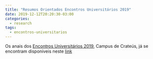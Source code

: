 ```yaml
---
title: "Resumos Orientados Encontros Universitários 2019"
date: 2019-12-12T20:20:30-03:00
categories:
  - research
tags:
  - encontros-universitarios
---
```


Os anais dos [Encontros Universitários 2019](http://crateus.ufc.br/eu2019/), Campus de Crateús, já se encontram disponíveis neste [link](http://www.crateus.ufc.br/eu2019/docs/ANAIS_EUs_2019_completo.pdf)

